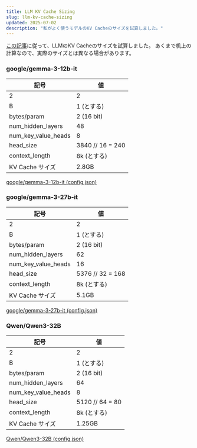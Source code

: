 ```yaml
---
title: LLM KV Cache Sizing
slug: llm-kv-cache-sizing
updated: 2025-07-02
description: "私がよく使うモデルのKV Cacheのサイズを試算しました。"
---
```


[この記事](/blog/2025/05/llm-kv-cache-size/)に従って、LLMのKV Cacheのサイズを試算しました。
あくまで机上の計算なので、実際のサイズとは異なる場合があります。


### google/gemma-3-12b-it

| 記号                | 値               |
|---------------------|------------------|
| 2                   | 2                |
| B                   | 1 (とする)       |
| bytes/param         | 2 (16 bit)       |
| num_hidden_layers   | 48               |
| num_key_value_heads | 8                |
| head_size           | 3840 // 16 = 240 |
| context_length      | 8k (とする)      |
| KV Cache サイズ     | 2.8GB            |

[google/gemma-3-12b-it (config.json)](https://huggingface.co/google/gemma-3-12b-it/blob/main/config.json)


### google/gemma-3-27b-it

| 記号                | 値               |
|---------------------|------------------|
| 2                   | 2                |
| B                   | 1 (とする)       |
| bytes/param         | 2 (16 bit)       |
| num_hidden_layers   | 62               |
| num_key_value_heads | 16               |
| head_size           | 5376 // 32 = 168 |
| context_length      | 8k (とする)      |
| KV Cache サイズ     | 5.1GB            |

[google/gemma-3-27b-it (config.json)](https://huggingface.co/google/gemma-3-27b-it/blob/main/config.json)


### Qwen/Qwen3-32B

| 記号                | 値              |
|---------------------|-----------------|
| 2                   | 2               |
| B                   | 1 (とする)      |
| bytes/param         | 2 (16 bit)      |
| num_hidden_layers   | 64              |
| num_key_value_heads | 8               |
| head_size           | 5120 // 64 = 80 |
| context_length      | 8k (とする)     |
| KV Cache サイズ     | 1.25GB          |

[Qwen/Qwen3-32B (config.json)](https://huggingface.co/Qwen/Qwen3-32B/blob/main/config.json)
